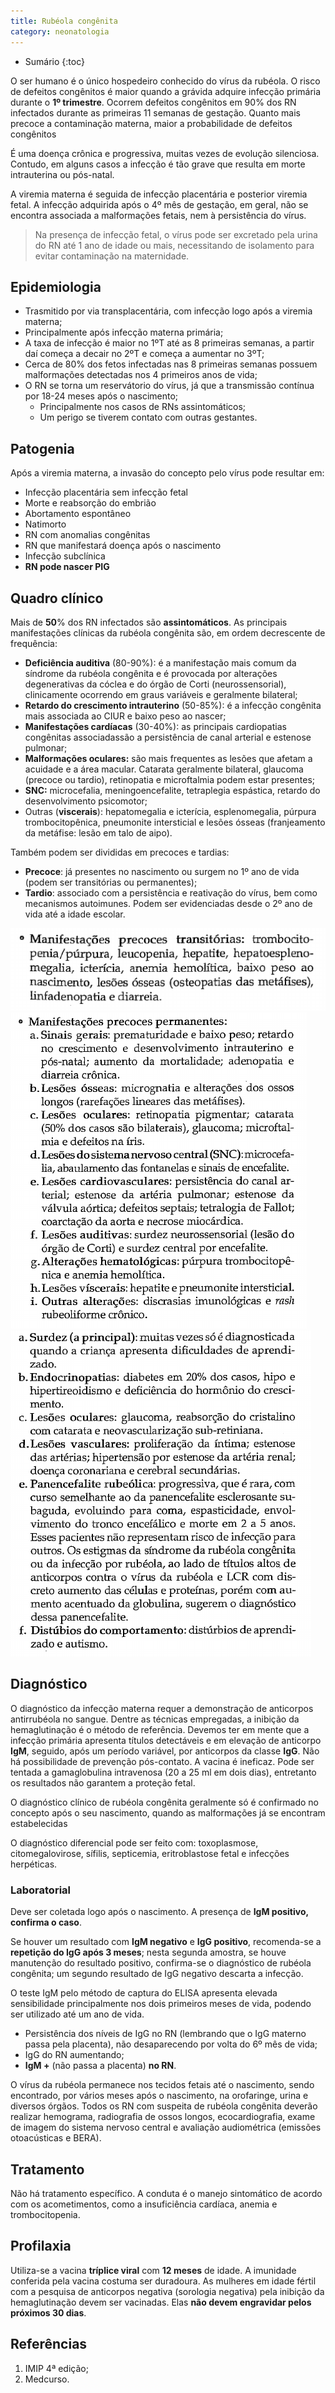```yaml
---
title: Rubéola congênita
category: neonatologia
---
```


* Sumário
{:toc}

O ser humano é o único hospedeiro conhecido do vírus da rubéola. O risco de defeitos congênitos é maior quando a grávida adquire infecção primária durante o **1º trimestre**. Ocorrem defeitos congênitos em 90% dos RN infectados durante as primeiras 11 semanas de gestação. Quanto mais precoce a contaminação materna, maior a probabilidade de defeitos congênitos

É uma doença crônica e progressiva, muitas vezes de evolução silenciosa. Contudo, em alguns casos a infecção é tão grave que resulta em morte intrauterina ou pós-natal.

A viremia materna é seguida de infecção placentária e posterior viremia fetal. A infecção adquirida após o 4º mês de gestação, em geral, não se encontra associada a malformações fetais, nem à persistência do vírus.

>  Na presença de infecção fetal, o vírus pode ser excretado pela urina do RN até 1 ano de idade ou mais, necessitando de isolamento para evitar contaminação na maternidade.

## Epidemiologia

* Trasmitido por via transplacentária, com infecção logo após a viremia materna;
* Principalmente após infecção materna primária;
* A taxa de infecção é maior no 1ºT até as 8 primeiras semanas, a partir daí começa a decair no 2ºT e começa a aumentar no 3ºT;
* Cerca de 80% dos fetos infectadas nas 8 primeiras semanas possuem malformações detectadas nos 4 primeiros anos de vida;
* O RN se torna um reservátorio do vírus, já que a transmissão contínua por 18-24 meses após o nascimento;
  * Principalmente nos casos de RNs assintomáticos;
  * Um perigo se tiverem contato com outras gestantes.

## Patogenia

Após a viremia materna, a invasão do concepto pelo vírus pode resultar em:

* Infecção placentária sem infecção fetal
* Morte e reabsorção do embrião
* Abortamento espontâneo
* Natimorto
* RN com anomalias congênitas
* RN que manifestará doença após o nascimento
* Infecção subclínica
* **RN pode nascer PIG**

## Quadro clínico

Mais de **50**% dos RN infectados são **assintomáticos**. As principais manifestações clínicas da rubéola congênita são, em ordem decrescente de frequência:

* **Deficiência auditiva** (80-90%): é a manifestação mais comum da síndrome da rubéola congênita e é provocada por alterações degenerativas da cóclea e do órgão de Corti (neurossensorial), clinicamente ocorrendo em graus variáveis e geralmente bilateral;
* **Retardo do crescimento intrauterino** (50-85%): é a infecção congênita mais associada ao CIUR e baixo peso ao nascer;
* **Manifestações cardíacas** (30-40%): as principais cardiopatias congênitas associadassão a persistência de canal arterial e estenose pulmonar;
* **Malformações oculares:** são mais frequentes as lesões que afetam a acuidade e a área macular. Catarata geralmente bilateral, glaucoma (precoce ou tardio), retinopatia e microftalmia podem estar presentes;
* **SNC:** microcefalia, meningoencefalite, tetraplegia espástica, retardo do desenvolvimento psicomotor;
* Outras (**viscerais**): hepatomegalia e icterícia,
esplenomegalia, púrpura trombocitopênica, pneumonite intersticial e lesões ósseas (franjeamento da metáfise: lesão em talo de aipo).

Também podem ser divididas em precoces e tardias:

* **Precoce**: já presentes no nascimento ou surgem no 1º ano de vida (podem ser transitórias ou permanentes);
* **Tardio**: associado com a persistência e reativação do vírus, bem como mecanismos autoimunes. Podem ser evidenciadas desde o 2º ano de vida até a idade escolar.

![img](/assets/neonatologia/infeccoes-cong/tab1.jpeg)
![img](/assets/neonatologia/infeccoes-cong/tab2.jpeg)
![img](/assets/neonatologia/infeccoes-cong/tab3.jpeg)

## Diagnóstico

O diagnóstico da infecção materna requer a demonstração de anticorpos antirrubéola no sangue. Dentre as técnicas empregadas, a inibição da hemaglutinação é o método de referência. Devemos ter em mente que a infecção primária apresenta títulos detectáveis e em elevação de anticorpo **IgM**, seguido, após um período variável, por anticorpos da classe **IgG**. Não há possibilidade de prevenção pós-contato. A vacina é ineficaz. Pode ser tentada a gamaglobulina intravenosa (20 a 25 ml em dois dias), entretanto os resultados não garantem a proteção fetal.

O diagnóstico clínico de rubéola congênita geralmente só é confirmado no concepto após o seu nascimento, quando as malformações já se encontram estabelecidas

O diagnóstico diferencial pode ser feito com: toxoplasmose, citomegalovirose, sífilis, septicemia, eritroblastose fetal e infecções herpéticas.

### Laboratorial

Deve ser coletada logo após o nascimento. A presença de **IgM positivo, confirma o caso**. 

Se houver um resultado com **IgM negativo** e **IgG positivo**, recomenda-se a **repetição do IgG após 3 meses**; nesta segunda amostra, se houve manutenção do resultado positivo, confirma-se o diagnóstico de rubéola congênita; um segundo resultado de IgG negativo descarta a infecção.

O teste IgM pelo método de captura do ELISA apresenta elevada sensibilidade principalmente nos dois primeiros meses de vida, podendo ser utilizado até um ano de vida.

* Persistência dos níveis de IgG no RN (lembrando que o IgG materno passa pela placenta), não desaparecendo por volta do 6º mês de vida;
* IgG do RN aumentando;
* **IgM +** (não passa a placenta) **no RN**.

O vírus da rubéola permanece nos tecidos fetais até o nascimento, sendo encontrado, por vários meses após o nascimento, na orofaringe, urina e diversos órgãos. Todos os RN com suspeita de rubéola congênita deverão realizar hemograma, radiografia de ossos longos, ecocardiografia, exame de imagem do sistema nervoso central e avaliação audiométrica (emissões otoacústicas e BERA).


## Tratamento

Não há tratamento específico. A conduta é o manejo sintomático de acordo com os acometimentos, como a insuficiência cardíaca, anemia e trombocitopenia.

## Profilaxia

Utiliza-se a vacina **tríplice viral** com **12 meses** de idade. A imunidade conferida pela vacina
costuma ser duradoura. As mulheres em idade fértil com a pesquisa de anticorpos negativa (sorologia negativa) pela inibição da hemaglutinação devem ser vacinadas. Elas **não devem engravidar pelos próximos 30 dias**.

## Referências

1. IMIP 4ª edição;
2. Medcurso.